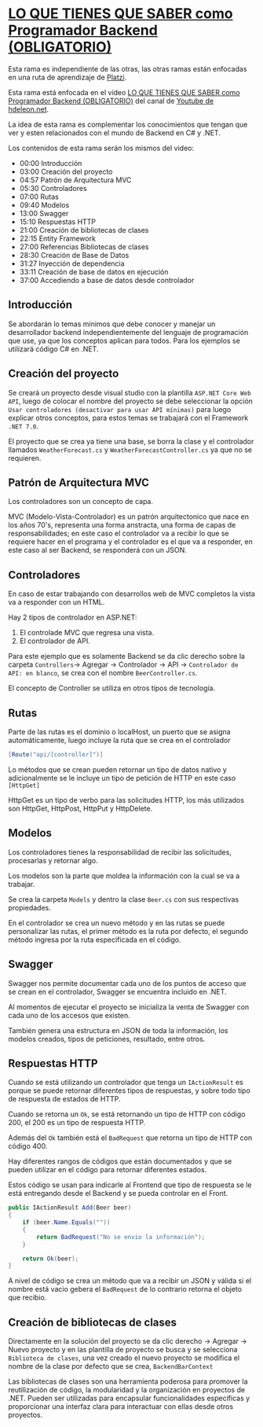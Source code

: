 # [LO QUE TIENES QUE SABER como Programador Backend (OBLIGATORIO)](https://www.youtube.com/watch?v=2TY_TkjRUp0)

Esta rama es independiente de las otras, las otras ramas están enfocadas en una ruta de aprendizaje de [Platzi](https://platzi.com).

Esta rama está enfocada en el vídeo [LO QUE TIENES QUE SABER como Programador Backend (OBLIGATORIO)](https://www.youtube.com/watch?v=2TY_TkjRUp0) del canal de [Youtube de hdeleon.net](https://www.youtube.com/@hdeleonnet).

La idea de esta rama es complementar los conocimientos que tengan que ver y esten relacionados con el mundo de Backend en C# y .NET.

Los contenidos de esta rama serán los mismos del video:

- 00:00 Introducción
- 03:00 Creación del proyecto
- 04:57 Patrón de Arquitectura MVC
- 05:30 Controladores
- 07:00 Rutas
- 09:40 Modelos
- 13:00 Swagger
- 15:10 Respuestas HTTP
- 21:00 Creación de bibliotecas de clases
- 22:15 Entity Framework
- 27:00 Referencias Bibliotecas de clases
- 28:30 Creación de Base de Datos
- 31:27 Inyección de dependencia
- 33:11 Creación de base de datos en ejecución
- 37:00 Accediendo a base de datos desde controlador

## Introducción

Se abordarán lo temas mínimos que debe conocer y manejar un desarrollador backend independientemente del lenguaje de programación que use, ya que los conceptos aplican para todos. Para los ejemplos se utilizará código C# en .NET.

## Creación del proyecto

Se creará un proyecto desde visual studio con la plantilla `ASP.NET Core Web API`, luego de colocar el nombre del proyecto se debe seleccionar la opción `Usar controladores (desactivar para usar API mínimas)` para luego explicar otros conceptos, para estos temas se trabajará con el Framework `.NET 7.0`.

El proyecto que se crea ya tiene una base, se borra la clase y el controlador llamados `WeatherForecast.cs` y `WeatherForecastController.cs` ya que no se requieren.

## Patrón de Arquitectura MVC

Los controladores son un concepto de capa.

MVC (Modelo-Vista-Controlador) es un patrón arquitectonico que nace en los años 70's, representa una forma anstracta, una forma de capas de responsabilidades; en este caso el controlador va a recibir lo que se requiere hacer en el programa y el controlador es el que va a responder, en este caso al ser Backend, se responderá con un JSON.

## Controladores

En caso de estar trabajando con desarrollos web de MVC completos la vista va a responder con un HTML.

Hay 2 tipos de controlador en ASP.NET: 

1. El controlade MVC que regresa una vista.
2. El controlador de API.

Para este ejemplo que es solamente Backend se da clic derecho sobre la carpeta `Controllers`-> Agregar -> Controlador -> API -> `Controlador de API: en blanco`, se crea con el nombre `BeerController.cs`.

El concepto de Controller se utiliza en otros tipos de tecnología.

## Rutas

Parte de las rutas es el dominio o localHost, un puerto que se asigna automáticamente, luego incluye la ruta que se crea en el controlador

```C#
[Route("api/[controller]")]
```

Lo métodos que se crean pueden retornar un tipo de datos nativo y adicionalmente se le incluye un tipo de petición de HTTP en este caso `[HttpGet]`

HttpGet es un tipo de verbo para las solicitudes HTTP, los más utilizados son HttpGet, HttpPost, HttpPut y HttpDelete.

## Modelos

Los controladores tienes la responsabilidad de recibir las solicitudes, procesarlas y retornar algo.

Los modelos son la parte que moldea la información con la cual se va a trabajar.

Se crea la carpeta `Models` y dentro la clase `Beer.cs` con sus respectivas propiedades.

En el controlador se crea un nuevo método y en las rutas se puede personalizar las rutas, el primer método es la ruta por defecto, el segundo método ingresa por la ruta especificada en el código.

## Swagger

Swagger nos permite documentar cada uno de los puntos de acceso que se crean en el controlador, Swagger se encuentra incluido en .NET.

Al momentos de ejecutar el proyecto se inicializa la venta de Swagger con cada uno de los accesos que existen.

También genera una estructura en JSON de toda la información, los modelos creados, tipos de peticiones, resultado, entre otros.

## Respuestas HTTP

Cuando se está utilizando un controlador que tenga un `IActionResult` es porque se puede retornar diferentes tipos de respuestas, y sobre todo tipo de respuesta de estados de HTTP.

Cuando se retorna un `Ok`, se está retornando un tipo de HTTP con código 200, el 200 es un tipo de respuesta HTTP.

Además del `Ok` también está el `BadRequest` que retorna un tipo de HTTP con código 400.

Hay diferentes rangos de códigos que están documentados y que se pueden utilizar en el código para retornar diferentes estados.

Estos código se usan para indicarle al Frontend que tipo de respuesta se le está entregando desde el Backend y se pueda controlar en el Front.

```C#
public IActionResult Add(Beer beer)
{
    if (beer.Name.Equals(""))
    {
        return BadRequest("No se envio la información");
    }

    return Ok(beer);
}
```

A nivel de código se crea un método que va a recibir un JSON y válida si el nombre está vacio gebera el `BadRequest` de lo contrario retorna el objeto que recibio.

## Creación de bibliotecas de clases

Directamente en la solución del proyecto se da clic derecho -> Agregar -> Nuevo proyecto y en las plantilla de proyecto se busca y se selecciona `Biblioteca de clases`, una vez creado el nuevo proyecto se modifica el nombre de la clase por defecto que se crea, `BackendBarContext`

Las bibliotecas de clases son una herramienta poderosa para promover la reutilización de código, la modularidad y la organización en proyectos de .NET. Pueden ser utilizadas para encapsular funcionalidades específicas y proporcionar una interfaz clara para interactuar con ellas desde otros proyectos.

